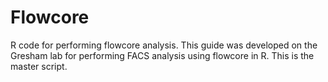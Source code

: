 # Flowcore
R code for performing flowcore analysis.  This guide was developed on the Gresham lab for performing FACS analysis using flowcore in R. This is the master script.
